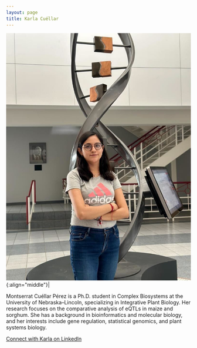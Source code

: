 ```yaml
---
layout: page
title: Karla Cuéllar
---
```


![Karla Cuéllar](/images/People_Images/KarlaC2.jpg){:align="middle"}|

Montserrat Cuéllar Pérez is a Ph.D. student in Complex Biosystems at the University of Nebraska–Lincoln, specializing in Integrative Plant Biology. Her research focuses on the comparative analysis of eQTLs in maize and sorghum. She has a background in bioinformatics and molecular biology, and her interests include gene regulation, statistical genomics, and plant systems biology.

[Connect with Karla on LinkedIn](https://www.linkedin.com/in/karla-montserrat-cu%C3%A9llar-p%C3%A9rez-a949ab263?utm_source=share&utm_campaign=share_via&utm_content=profile&utm_medium=ios_app)
